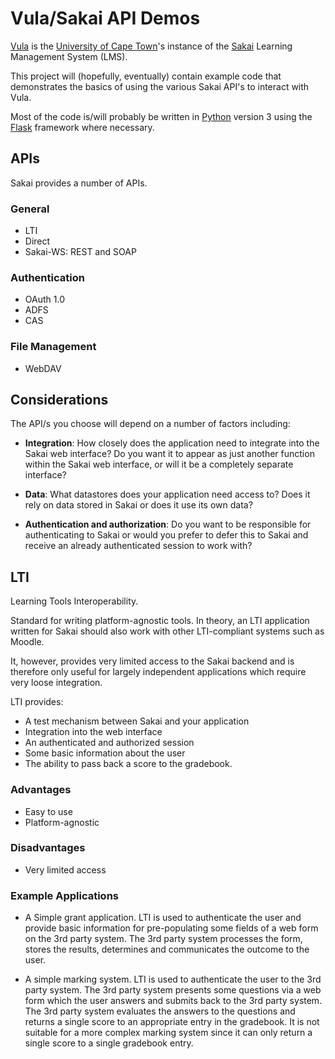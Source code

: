 # Vula/Sakai API Demos

[Vula](https://vula.uct.ac.za) is the [University of Cape
Town](http://www.uct.ac.za)'s instance of the
[Sakai](https://www.sakaiproject.org) Learning Management System (LMS).

This project will (hopefully, eventually) contain example code that
demonstrates the basics of using the various Sakai API's to interact
with Vula.

Most of the code is/will probably be written in
[Python](https://www.python.org) version 3 using the
[Flask](http://flask.pocoo.org/) framework where necessary.

## APIs

Sakai provides a number of APIs.

### General

* LTI
* Direct
* Sakai-WS: REST and SOAP

### Authentication

* OAuth 1.0
* ADFS
* CAS

### File Management

* WebDAV

## Considerations

The API/s you choose will depend on a number of factors including:

* **Integration**: How closely does the application need to integrate into
  the Sakai web interface? Do you want it to appear as just 
  another function within the Sakai web interface, or will it be a 
  completely separate interface? 
  
* **Data**: What datastores does your application need access to? Does it
  rely on data stored in Sakai or does it use its own data? 

* **Authentication and authorization**: Do you want to be responsible for
  authenticating to Sakai or would you prefer to defer this to Sakai
  and receive an already authenticated session to work with? 

## LTI

Learning Tools Interoperability.

Standard for writing platform-agnostic tools. In theory, an LTI
application written for Sakai should also work with other LTI-compliant
systems such as Moodle.

It, however, provides very limited access to the Sakai backend and
is therefore only useful for largely independent applications which 
require very loose integration.

LTI provides: 
* A test mechanism between Sakai and your application
* Integration into the web interface
* An authenticated and authorized session
* Some basic information about the user
* The ability to pass back a score to the gradebook. 

### Advantages
* Easy to use 
* Platform-agnostic

### Disadvantages
* Very limited access 

### Example Applications

* A Simple grant application. LTI is used to authenticate the user and
  provide basic information for pre-populating some fields of a web form
  on the 3rd party system. The 3rd party system processes the form,
  stores the results, determines and communicates the outcome to the
  user.

* A simple marking system. LTI is used to authenticate the user to the
  3rd party system. The 3rd party system presents some questions via a
  web form which the user answers and submits back to the 3rd party
  system. The 3rd party system evaluates the answers to the questions
  and returns a single score to an appropriate entry in the gradebook.
  It is not suitable for a more complex marking system since it can only
  return a single score to a single gradebook entry.





